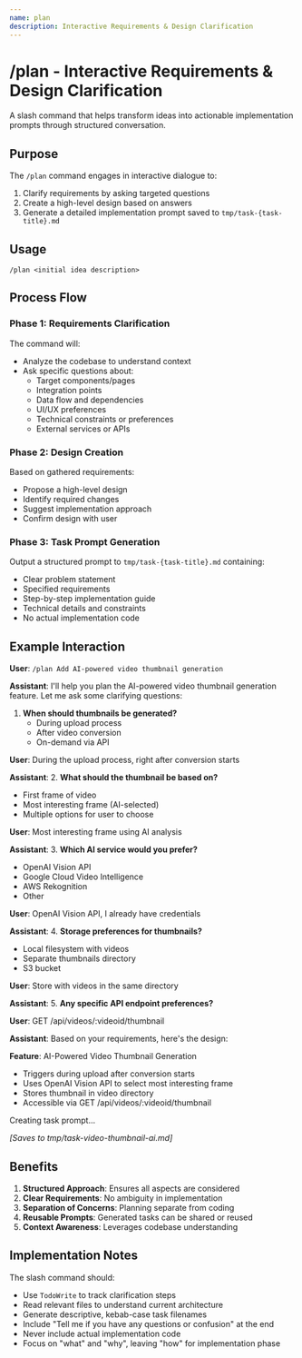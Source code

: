 ```yaml
---
name: plan
description: Interactive Requirements & Design Clarification
---
```


# /plan - Interactive Requirements & Design Clarification

A slash command that helps transform ideas into actionable implementation prompts through structured conversation.

## Purpose

The `/plan` command engages in interactive dialogue to:
1. Clarify requirements by asking targeted questions
2. Create a high-level design based on answers
3. Generate a detailed implementation prompt saved to `tmp/task-{task-title}.md`

## Usage

```
/plan <initial idea description>
```

## Process Flow

### Phase 1: Requirements Clarification
The command will:
- Analyze the codebase to understand context
- Ask specific questions about:
    * Target components/pages
    * Integration points
    * Data flow and dependencies
    * UI/UX preferences
    * Technical constraints or preferences
    * External services or APIs

### Phase 2: Design Creation
Based on gathered requirements:
- Propose a high-level design
- Identify required changes
- Suggest implementation approach
- Confirm design with user

### Phase 3: Task Prompt Generation
Output a structured prompt to `tmp/task-{task-title}.md` containing:
- Clear problem statement
- Specified requirements
- Step-by-step implementation guide
- Technical details and constraints
- No actual implementation code

## Example Interaction

**User**: `/plan Add AI-powered video thumbnail generation`

**Assistant**: I'll help you plan the AI-powered video thumbnail generation feature. Let me ask some clarifying questions:

1. **When should thumbnails be generated?**
   - During upload process
   - After video conversion
   - On-demand via API

**User**: During the upload process, right after conversion starts

**Assistant**: 
2. **What should the thumbnail be based on?**
   - First frame of video
   - Most interesting frame (AI-selected)
   - Multiple options for user to choose

**User**: Most interesting frame using AI analysis

**Assistant**:
3. **Which AI service would you prefer?**
   - OpenAI Vision API
   - Google Cloud Video Intelligence
   - AWS Rekognition
   - Other

**User**: OpenAI Vision API, I already have credentials

**Assistant**:
4. **Storage preferences for thumbnails?**
   - Local filesystem with videos
   - Separate thumbnails directory
   - S3 bucket
   
**User**: Store with videos in the same directory

**Assistant**:
5. **Any specific API endpoint preferences?**

**User**: GET /api/videos/:videoid/thumbnail

**Assistant**: Based on your requirements, here's the design:

**Feature**: AI-Powered Video Thumbnail Generation
- Triggers during upload after conversion starts
- Uses OpenAI Vision API to select most interesting frame
- Stores thumbnail in video directory
- Accessible via GET /api/videos/:videoid/thumbnail

Creating task prompt...

*[Saves to tmp/task-video-thumbnail-ai.md]*

## Benefits

1. **Structured Approach**: Ensures all aspects are considered
2. **Clear Requirements**: No ambiguity in implementation
3. **Separation of Concerns**: Planning separate from coding
4. **Reusable Prompts**: Generated tasks can be shared or reused
5. **Context Awareness**: Leverages codebase understanding

## Implementation Notes

The slash command should:
- Use `TodoWrite` to track clarification steps
- Read relevant files to understand current architecture
- Generate descriptive, kebab-case task filenames
- Include "Tell me if you have any questions or confusion" at the end
- Never include actual implementation code
- Focus on "what" and "why", leaving "how" for implementation phase
